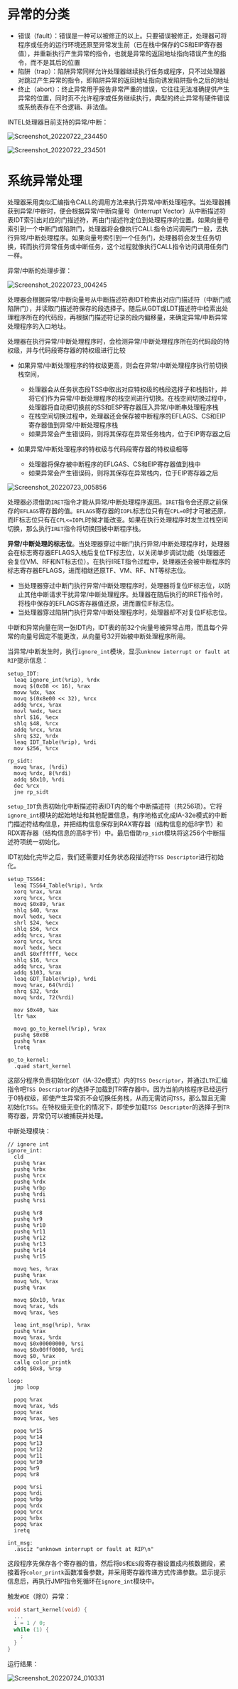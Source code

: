 # 异常的分类 

- 错误（fault）：错误是一种可以被修正的以上。只要错误被修正，处理器可将程序或任务的运行环境还原至异常发生前（已在栈中保存的CS和EIP寄存器值），并重新执行产生异常的指令，也就是异常的返回地址指向错误产生的指令，而不是其后的位置
- 陷阱（trap）：陷阱异常同样允许处理器继续执行任务或程序，只不过处理器对跳过产生异常的指令，即陷阱异常的返回地址指向诱发陷阱指令之后的地址
- 终止（abort）：终止异常用于报告非常严重的错误，它往往无法准确提供产生异常的位置，同时页不允许程序或任务继续执行，典型的终止异常有硬件错误或系统表存在不合逻辑、非法值。

INTEL处理器目前支持的异常/中断：

![Screenshot_20220722_234450](https://img.ansore.top/2022/07/22/bc5d1d360c412730acb325004b854618.png)

![Screenshot_20220722_234501](https://img.ansore.top/2022/07/22/f5e1aef9a88a34939d3f9f2b576486f8.png)

# 系统异常处理

处理器采用类似汇编指令CALL的调用方法来执行异常/中断处理程序。当处理器捕获到异常/中断时，便会根据异常/中断向量号（Interrupt Vector）从中断描述符表IDT索引出对应的门描述符，再由门描述符定位到处理程序的位置。如果向量号索引到一个中断门或陷阱门，处理器将会像执行CALL指令访问调用门一般，去执行异常/中断处理程序。如果向量号索引到一个任务门，处理器将会发生任务切换，转而执行异常任务或中断任务，这个过程就像执行CALL指令访问调用任务门一样。

异常/中断的处理步骤：

![Screenshot_20220723_004245](https://img.ansore.top/2022/07/23/8bc0386abe6cf83df1305f89ea8fbcb8.png)

处理器会根据异常/中断向量号从中断描述符表IDT检索出对应门描述符（中断门或陷阱门），并读取门描述符保存的段选择子。随后从GDT或LDT描述符中检索出处理程序所在的代码段，再根据门描述符记录的段内偏移量，来确定异常/中断异常处理程序的入口地址。

处理器在执行异常/中断处理程序时，会检测异常/中断处理程序所在的代码段的特权级，并与代码段寄存器的特权级进行比较

- 如果异常/中断处理程序的特权级更高，则会在异常/中断处理程序执行前切换栈空间，
  - 处理器会从任务状态段TSS中取出对应特权级的栈段选择子和栈指针，并将它们作为异常/中断处理程序的栈空间进行切换。在栈空间切换过程中，处理器将自动把切换前的SS和ESP寄存器压入异常/中断串处理程序栈
  - 在栈空间切换过程中，处理器还会保存被中断程序的EFLAGS、CS和EIP寄存器值到异常/中断处理程序栈
  - 如果异常会产生错误码，则将其保存在异常任务栈内，位于EIP寄存器之后

- 如果异常/中断处理程序的特权级与代码段寄存器的特权级相等
  - 处理器将保存被中断程序的EFLGAS、CS和EIP寄存器值到栈中
  - 如果异常会产生错误码，则将其保存在异常栈内，位于EIP寄存器之后

![Screenshot_20220723_005856](https://img.ansore.top/2022/07/23/ecd8491af2b0d7b9bc0ecf842828f5f2.png)

处理器必须借助`IRET`指令才能从异常/中断处理程序返回。`IRET`指令会还原之前保存的`EFLAGS`寄存器的值。`EFLAGS`寄存器的`IOPL`标志位只有在`CPL=0`时才可被还原，而IF标志位只有在`CPL<=IOPL`时候才能改变。如果在执行处理程序时发生过栈空间切换，那么执行`IRET`指令将切换回被中断程序栈。

**异常/中断处理的标志位**。当处理器穿过中断门执行异常/中断处理程序时，处理器会在标志寄存器EFLAGS入栈后复位TF标志位，以关闭单步调试功能（处理器还会复位VM、RF和NT标志位）。在执行IRET指令过程中，处理器还会被中断程序的标志寄存器EFLAGS，进而相继还原TF、VM、RF、NT等标志位。

- 当处理器穿过中断门执行异常/中断处理程序时，处理器将复位IF标志位，以防止其他中断请求干扰异常/中断处理程序。处理器在随后执行的IRET指令时，将栈中保存的EFLAGS寄存器值还原，进而置位IF标志位。
- 当处理器穿过陷阱门执行异常/中断处理程序时，处理器却不对复位IF标志位。

中断和异常向量在同一张IDT内，IDT表的前32个向量号被异常占用，而且每个异常的向量号固定不能更改，从向量号32开始被中断处理程序所用。

当异常/中断发生时，执行`ignore_int`模块，显示`unknow interrupt or fault at RIP`提示信息：

```assembly
setup_IDT:
  leaq ignore_int(%rip), %rdx
  movq $(0x08 << 16), %rax
  movw %dx, %ax
  movq $(0x8e00 << 32), %rcx
  addq %rcx, %rax
  movl %edx, %ecx
  shrl $16, %ecx
  shlq $48, %rcx
  addq %rcx, %rax
  shrq $32, %rdx
  leaq IDT_Table(%rip), %rdi
  mov $256, %rcx

rp_sidt:
  movq %rax, (%rdi)
  movq %rdx, 8(%rdi)
  addq $0x10, %rdi
  dec %rcx
  jne rp_sidt
```

`setup_IDT`负责初始化中断描述符表IDT内的每个中断描述符（共256项）。它将`ignore_int`模块的起始地址和其他配置信息，有序地格式化成IA-32e模式的中断门描述符结构信息，并把结构信息保存到RAX寄存器（结构信息的低8字节）和RDX寄存器（结构信息的高8字节）中。最后借助`rp_sidt`模块将这256个中断描述符项统一初始化。

IDT初始化完毕之后，我们还需要对任务状态段描述符`TSS Descriptor`进行初始化。

```assembly
setup_TSS64:
  leaq TSS64_Table(%rip), %rdx
  xorq %rax, %rax
  xorq %rcx, %rcx
  movq $0x89, %rax
  shlq $40, %rax
  movl %edx, %ecx
  shrl $24, %ecx
  shlq $56, %rcx
  addq %rcx, %rax
  xorq %rcx, %rcx
  movl %edx, %ecx
  andl $0xffffff, %ecx
  shlq $16, %rcx
  addq %rcx, %rax
  addq $103, %rax
  leaq GDT_Table(%rip), %rdi
  movq %rax, 64(%rdi)
  shrq $32, %rdx
  movq %rdx, 72(%rdi)

  mov $0x40, %ax
  ltr %ax

  movq go_to_kernel(%rip), %rax
  pushq $0x08
  pushq %rax
  lretq

go_to_kernel:
  .quad start_kernel
```

这部分程序负责初始化`GDT`（IA-32e模式）内的`TSS Descriptor`，并通过`LTR`汇编指令吧`TSS Descriptor`的选择子加载到TR寄存器中。因为当前内核程序已经运行于0特权级，即使产生异常页不会切换任务栈，从而无需访问`TSS`，那么暂且无需初始化`TSS`。在特权级无变化的情况下，即使步加载`TSS Descriptor`的选择子到`TR`寄存器，异常仍可以被捕获并处理。

中断处理模块：

```assembly
// ignore int
ignore_int:
  cld
  pushq %rax
  pushq %rbx
  pushq %rcx
  pushq %rdx
  pushq %rbp
  pushq %rdi
  pushq %rsi

  pushq %r8
  pushq %r9
  pushq %r10
  pushq %r11
  pushq %r12
  pushq %r13
  pushq %r14
  pushq %r15

  movq %es, %rax
  pushq %rax
  movq %ds, %rax
  pushq %rax

  movq $0x10, %rax
  movq %rax, %ds
  movq %rax, %es

  leaq int_msg(%rip), %rax
  pushq %rax
  movq %rax, %rdx
  movq $0x00000000, %rsi
  movq $0x00ff0000, %rdi
  movq $0, %rax
  callq color_printk
  addq $0x8, %rsp

loop:
  jmp loop
  
  popq %rax
  movq %rax, %ds
  popq %rax
  movq %rax, %es

  popq %r15
  popq %r14
  popq %r13
  popq %r12
  popq %r11
  popq %r10
  popq %r9
  popq %r8

  popq %rsi
  popq %rdi
  popq %rbp
  popq %rdx
  popq %rcx
  popq %rbx
  popq %rax
  iretq

int_msg:
  .asciz "unknown interrupt or fault at RIP\n"
```

这段程序先保存各个寄存器的值，然后将`DS`和`ES`段寄存器设置成内核数据段，紧接着将`color_printk`函数准备参数，并采用寄存器传递方式传递参数。显示提示信息后，再执行JMP指令死循环在`ignore_int`模块中。

触发`#DE`（除0）异常：

```c
void start_kernel(void) {
  ...
  i = 1 / 0;
  while (1) {
    ;
  }
}
```

运行结果：

![Screenshot_20220724_010331](https://img.ansore.top/2022/07/24/5e417f4ad0630a4f9b98c64d187a7d9d.png)
